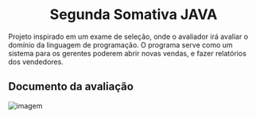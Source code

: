 <h1 align="center">Segunda Somativa JAVA</h1>

Projeto inspirado em um exame de seleção, onde o avaliador irá avaliar o domínio da linguagem de programação. O programa serve como um sistema para os gerentes poderem
abrir novas vendas, e fazer relatórios dos vendedores.

<h2>Documento da avaliação</h2>

![imagem](https://user-images.githubusercontent.com/119445003/207578817-a28491a4-8a88-4cec-a973-3ea86bb7605a.png)

